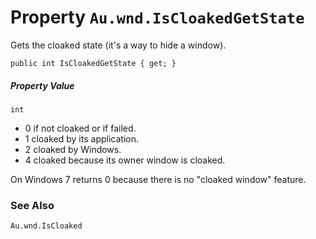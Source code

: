 # Property `Au.wnd.IsCloakedGetState`

Gets the cloaked state (it's a way to hide a window).

```
public int IsCloakedGetState { get; }
```

##### Property Value

`int`

- 0 if not cloaked or if failed.
- 1 cloaked by its application.
- 2 cloaked by Windows.
- 4 cloaked because its owner window is cloaked.

On Windows 7 returns 0 because there is no "cloaked window" feature.

### See Also

`Au.wnd.IsCloaked`